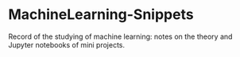 # MachineLearning-Snippets
Record of the studying of machine learning: notes on the theory and Jupyter notebooks of mini projects.

